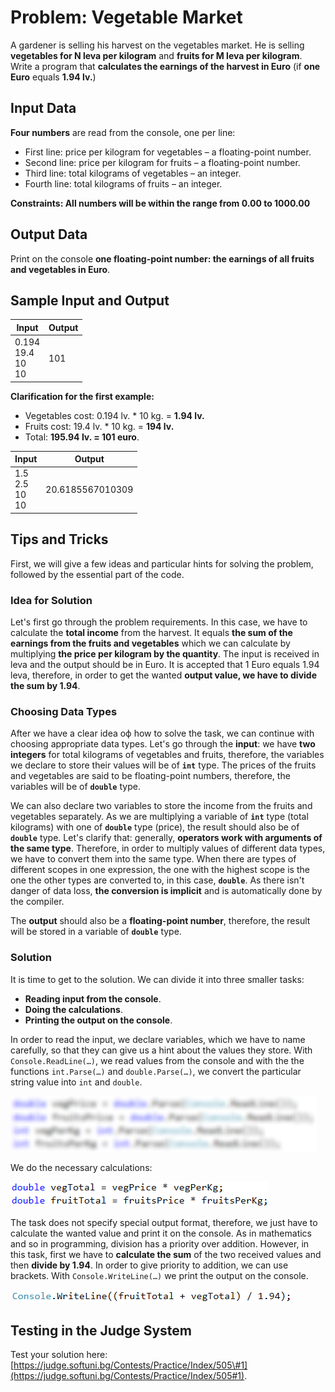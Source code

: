 # Problem: Vegetable Market

A gardener is selling his harvest on the vegetables market. He is selling **vegetables for N leva per kilogram** and **fruits for M leva per kilogram**. Write a program that **calculates the earnings of the harvest in Euro** (if **one Euro** equals **1.94 lv.**)

## Input Data

**Four numbers** are read from the console, one per line: 
* First line: price per kilogram for vegetables – a floating-point number.
* Second line: price per kilogram for fruits – a floating-point number.
* Third line: total kilograms of vegetables – an integer.
* Fourth line: total kilograms of fruits – an integer. 

**Constraints: All numbers will be within the range from 0.00 to 1000.00**

## Output Data

Print on the console **one floating-point number: the earnings of all fruits and vegetables in Euro**.

## Sample Input and Output

| Input   | Output  |
|-----------|----------|
|0.194<br>19.4<br>10<br>10|101 | 

**Clarification for the first example:**

* Vegetables cost: 0.194 lv. \* 10 kg. = **1.94 lv.**
* Fruits cost: 19.4 lv. \* 10 kg.  = **194 lv.**
* Total: **195.94 lv. = 101 euro**. 

| Input    | Output      |
|-----------|----------------|
|1.5<br>2.5<br>10<br>10|20.6185567010309| 

## Tips and Tricks

First, we will give a few ideas and particular hints for solving the problem, followed by the essential part of the code.  

### Idea for Solution

Let's first go through the problem requirements. In this case, we have to calculate the **total income** from the harvest. It equals **the sum of the earnings from the fruits and vegetables** which we can calculate by multiplying **the price per kilogram by the quantity**. The input is received in leva and the output should be in Euro. It is accepted that 1 Euro equals 1.94 leva, therefore, in order to get the wanted **output value, we have to divide the sum by 1.94**.

### Choosing Data Types

After we have a clear idea oф how to solve the task, we can continue with choosing appropriate data types. Let's go through the **input**: we have **two integers** for total kilograms of vegetables and fruits, therefore, the variables we declare to store their values will be of **`int`** type. The prices of the fruits and vegetables are said to be floating-point numbers, therefore, the variables will be of **`double`** type.

We can also declare two variables to store the income from the fruits and vegetables separately. As we are multiplying a variable of **`int`** type (total kilograms) with one of **`double`** type (price), the result should also be of **`double`** type. Let's clarify that: generally, **operators work with arguments of the same type**. Therefore, in order to multiply values of different data types, we have to convert them into the same type. When there are types of different scopes in one expression, the one with the highest scope is the one the other types are converted to, in this case, **`double`**. As there isn't danger of data loss, **the conversion is implicit** and is automatically done by the compiler. 

The **output** should also be a **floating-point number**, therefore, the result will be stored in a variable of **`double`** type.

### Solution

It is time to get to the solution. We can divide it into three smaller tasks:

* **Reading input from the console**.
* **Doing the calculations**.
* **Printing the output on the console**.

In order to read the input, we declare variables, which we have to name carefully, so that they can give us a hint about the values they store. With `Console.ReadLine(…)`, we read values from the console and with the the functions `int.Parse(…)` and `double.Parse(…)`, we convert the particular string value into `int` and `double`.

![](/assets/chapter-2-2-images/02.Vegetable-market-01.png)

We do the necessary calculations:

![](/assets/chapter-2-2-images/02.Vegetable-market-02.png)

The task does not specify special output format, therefore, we just have to calculate the wanted value and print it on the console. As in mathematics and so in programming, division has a priority over addition. However, in this task, first we have to **calculate the sum** of the two received values and then **divide by 1.94**. In order to give priority to addition, we can use brackets. With `Console.WriteLine(…)` we print the output on the console.

![](/assets/chapter-2-2-images/02.Vegetable-market-03.png)

## Testing in the Judge System

Test your solution here: [https://judge.softuni.bg/Contests/Practice/Index/505\#1](https://judge.softuni.bg/Contests/Practice/Index/505#1).
